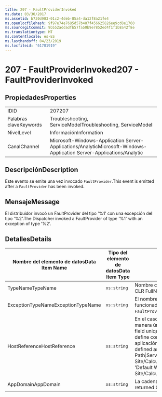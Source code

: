 ```yaml
---
title: 207 - FaultProviderInvoked
ms.date: 03/30/2017
ms.assetid: b730d903-01c2-4deb-85a4-da12f8a21fe4
ms.openlocfilehash: 9f97e74e7685d57b487f456625826ee9cd8e1760
ms.sourcegitcommit: 9b552addadfb57fab0b9e7852ed4f1f1b8a42f8e
ms.translationtype: MT
ms.contentlocale: es-ES
ms.lasthandoff: 04/23/2019
ms.locfileid: "61781919"
---
```

# <a name="207---faultproviderinvoked"></a><span data-ttu-id="5301c-102">207 - FaultProviderInvoked</span><span class="sxs-lookup"><span data-stu-id="5301c-102">207 - FaultProviderInvoked</span></span>
## <a name="properties"></a><span data-ttu-id="5301c-103">Propiedades</span><span class="sxs-lookup"><span data-stu-id="5301c-103">Properties</span></span>  
  
|||  
|-|-|  
|<span data-ttu-id="5301c-104">ID</span><span class="sxs-lookup"><span data-stu-id="5301c-104">ID</span></span>|<span data-ttu-id="5301c-105">207</span><span class="sxs-lookup"><span data-stu-id="5301c-105">207</span></span>|  
|<span data-ttu-id="5301c-106">Palabras clave</span><span class="sxs-lookup"><span data-stu-id="5301c-106">Keywords</span></span>|<span data-ttu-id="5301c-107">Troubleshooting, ServiceModel</span><span class="sxs-lookup"><span data-stu-id="5301c-107">Troubleshooting, ServiceModel</span></span>|  
|<span data-ttu-id="5301c-108">Nivel</span><span class="sxs-lookup"><span data-stu-id="5301c-108">Level</span></span>|<span data-ttu-id="5301c-109">Información</span><span class="sxs-lookup"><span data-stu-id="5301c-109">Information</span></span>|  
|<span data-ttu-id="5301c-110">Canal</span><span class="sxs-lookup"><span data-stu-id="5301c-110">Channel</span></span>|<span data-ttu-id="5301c-111">Microsoft-Windows-Application Server-Applications/Analytic</span><span class="sxs-lookup"><span data-stu-id="5301c-111">Microsoft-Windows-Application Server-Applications/Analytic</span></span>|  
  
## <a name="description"></a><span data-ttu-id="5301c-112">Descripción</span><span class="sxs-lookup"><span data-stu-id="5301c-112">Description</span></span>  
 <span data-ttu-id="5301c-113">Este evento se emite una vez invocado `FaultProvider`.</span><span class="sxs-lookup"><span data-stu-id="5301c-113">This event is emitted after a `FaultProvider` has been invoked.</span></span>  
  
## <a name="message"></a><span data-ttu-id="5301c-114">Mensaje</span><span class="sxs-lookup"><span data-stu-id="5301c-114">Message</span></span>  
 <span data-ttu-id="5301c-115">El distribuidor invocó un FaultProvider del tipo '%1' con una excepción del tipo '%2'.</span><span class="sxs-lookup"><span data-stu-id="5301c-115">The Dispatcher invoked a FaultProvider of type '%1' with an exception of type '%2'.</span></span>  
  
## <a name="details"></a><span data-ttu-id="5301c-116">Detalles</span><span class="sxs-lookup"><span data-stu-id="5301c-116">Details</span></span>  
  
|<span data-ttu-id="5301c-117">Nombre del elemento de datos</span><span class="sxs-lookup"><span data-stu-id="5301c-117">Data Item Name</span></span>|<span data-ttu-id="5301c-118">Tipo del elemento de datos</span><span class="sxs-lookup"><span data-stu-id="5301c-118">Data Item Type</span></span>|<span data-ttu-id="5301c-119">Descripción</span><span class="sxs-lookup"><span data-stu-id="5301c-119">Description</span></span>|  
|--------------------|--------------------|-----------------|  
|<span data-ttu-id="5301c-120">TypeName</span><span class="sxs-lookup"><span data-stu-id="5301c-120">TypeName</span></span>|`xs:string`|<span data-ttu-id="5301c-121">Nombre completo (FullName) de CLR del tipo del `FaultProvider` invocado.</span><span class="sxs-lookup"><span data-stu-id="5301c-121">The CLR FullName of the type of the invoked `FaultProvider`.</span></span>|  
|<span data-ttu-id="5301c-122">ExceptionTypeName</span><span class="sxs-lookup"><span data-stu-id="5301c-122">ExceptionTypeName</span></span>|`xs:string`|<span data-ttu-id="5301c-123">El nombre completo (FullName) de CLR de la excepción en la que ha funcionado `FaultProvider`.</span><span class="sxs-lookup"><span data-stu-id="5301c-123">The CLR FullName of the exception that the `FaultProvider` has operated on.</span></span>|  
|<span data-ttu-id="5301c-124">HostReference</span><span class="sxs-lookup"><span data-stu-id="5301c-124">HostReference</span></span>|`xs:string`|<span data-ttu-id="5301c-125">En el caso de los servicios hospedados en web, este campo identifica de manera única el servicio en la jerarquía web.</span><span class="sxs-lookup"><span data-stu-id="5301c-125">For Web-hosted services, this field uniquely identifies the service in the Web hierarchy.</span></span> <span data-ttu-id="5301c-126">Su formato se define como ' ruta de acceso Virtual de sitio Web de nombre de la aplicación&#124;ruta de acceso Virtual del servicio&#124;ServiceName ".</span><span class="sxs-lookup"><span data-stu-id="5301c-126">Its format is defined as 'Web Site Name Application Virtual Path&#124;Service Virtual Path&#124;ServiceName'.</span></span> <span data-ttu-id="5301c-127">Ejemplo: ' Default Web Site/CalculatorApplication&#124;/CalculatorService.svc&#124;CalculatorService'.</span><span class="sxs-lookup"><span data-stu-id="5301c-127">Example: 'Default Web Site/CalculatorApplication&#124;/CalculatorService.svc&#124;CalculatorService'.</span></span>|  
|<span data-ttu-id="5301c-128">AppDomain</span><span class="sxs-lookup"><span data-stu-id="5301c-128">AppDomain</span></span>|`xs:string`|<span data-ttu-id="5301c-129">La cadena devuelta por AppDomain.CurrentDomain.FriendlyName.</span><span class="sxs-lookup"><span data-stu-id="5301c-129">The string returned by AppDomain.CurrentDomain.FriendlyName.</span></span>|
